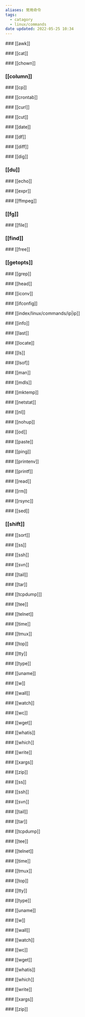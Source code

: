 ```yaml
---
aliases: 常用命令
tags:
  - catagory
  - linux/commands
date updated: 2022-05-25 10:34
---
```


### [[awk]]

### [[cat]]

### [[chown]]

### [[column]]

### [[cp]]

### [[crontab]]

### [[curl]]

### [[cut]]

### [[date]]

### [[df]]

### [[diff]]

### [[dig]]

### [[du]]

### [[echo]]

### [[expr]]

### [[ffmpeg]]

### [[fg]]

### [[file]]

### [[find]]

### [[free]]

### [[getopts]]

### [[grep]]

### [[head]]

### [[iconv]]

### [[ifconfig]]

### [[index/linux/commands/ip|ip]]

### [[info]]

### [[last]]

### [[locate]]

### [[ls]]

### [[lsof]]

### [[man]]

### [[mdls]]

### [[mktemp]]

### [[netstat]]

### [[nl]]

### [[nohup]]

### [[od]]

### [[paste]]

### [[ping]]

### [[printenv]]

### [[printf]]

### [[read]]

### [[rm]]

### [[rsync]]

### [[sed]]

### [[shift]]

### [[sort]]

### [[ss]]

### [[ssh]]

### [[svn]]

### [[tail]]

### [[tar]]

### [[tcpdump]]]

### [[tee]]

### [[telnet]]

### [[time]]

### [[tmux]]

### [[top]]

### [[tty]]

### [[type]]

### [[uname]]

### [[w]]

### [[wall]]

### [[watch]]

### [[wc]]

### [[wget]]

### [[whatis]]

### [[which]]

### [[write]]

### [[xargs]]

### [[zip]]

### [[ss]]

### [[ssh]]

### [[svn]]

### [[tail]]

### [[tar]]

### [[tcpdump]]

### [[tee]]

### [[telnet]]

### [[time]]

### [[tmux]]

### [[top]]

### [[tty]]

### [[type]]

### [[uname]]

### [[w]]

### [[wall]]

### [[watch]]

### [[wc]]

### [[wget]]

### [[whatis]]

### [[which]]

### [[write]]

### [[xargs]]

### [[zip]]
